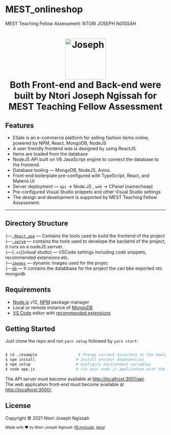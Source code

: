 # MEST_onlineshop
MEST Teaching Fellow Assessment: NTORI JOSEPH NGISSAH

<h1 align="center">
  <img src="https://joseph.ravinlead.com/static/media/photo_2021-08-11_04-25-100.e0d6c6ab.png" width="128" height="128" alt="Joseph" /><br>
  Both Front-end and Back-end were built by Ntori Joseph Ngissah for MEST Teaching Fellow Assessment
  <br>
 
  
</h1>

## Features

- ESale is an e-commerce platform for selling fashion items online, powered by NPM, React, MongoDB, NodeJS
- A user friendly frontend was is designed by using ReactJS
- Items are loaded from the database 
- NodeJS API built on V8 JavaScript engine to connect the database to the frontend. 
- Database tooling — MongoDB, NodeJS, Axios.
- Front-end boilerplate pre-configured with TypeScript, React, and Materia UI
- Server deployment — `api` → Node.JS ,  `web` → CPanel (namecheap)
- Pre-configured Visual Studio snippets and other Visual Studio settings
- The design and development is supported by MEST Teaching Fellow Assessment:

 
---

## Directory Structure

`├──`[`.React_app`](React) — Contains the tools used to build the frontend of the project<br>
`├──`[`.serve`](nodeJS) — contains the tools used to develope the backend of the project, it runs on a nodeJS serrver.<br>
`├──`[`.vs`](visual studio) — VSCode settings including code snippets, recommended extensions etc.<br>
`├──`[`images`](images) — dynamic images used for the projec<br>
`├──`[`db`](items.json) — It contains the databbase for the project the can bbe exported nto mongodb<br>

## Requirements

- [Node.js](https://nodejs.org/) v12, [NPM](https://npmjs.com/) package manager
- Local or remote instance of [MongoDB](https://www.monogodb.com)
- [VS Code](https://code.visualstudio.com/) editor with [recommended extensions](.vscode/extensions.json)

## Getting Started

Just clone the repo and run `yarn setup` followed by `yarn start`:

```bash

$ cd ./example                  # Change current directory to the newly created one
$ npm install                  # Install project dependencies
$ npm setup                    # Configure environment variables
$ node app.js                  # run your node js application with the name app.js

```

The API server must become available at [http://localhost:3001/api](http://localhost:3001/api).<br>
The web application front-end must become available at [http://localhost:3000/](http://localhost:3000/).



## License

Copyright © 2021  Ntori Joseph Ngissah
<!--found in the-->
<!--[LICENSE](https://github.com/kriasoft/relay-starter-kit/blob/main/LICENSE) file.-->

<!------->

<sup>Made with ♥ by Ntori Joseph Ngissah ([@Jngissah](https://twitter.com/jngissah), [blog](https://joseph.ravinlead.com))
</sup>
